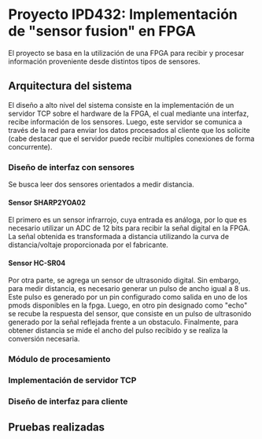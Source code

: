 # Proyecto IPD432: Implementación de "sensor fusion" en FPGA

El proyecto se basa en la utilización de una FPGA para recibir y procesar información proveniente desde distintos tipos de sensores.

## Arquitectura del sistema

El diseño a alto nivel del sistema consiste en la implementación de un servidor TCP sobre el hardware de la FPGA, el cual mediante una interfaz, recibe información de los sensores. Luego, este servidor se comunica a través de la red para enviar los datos procesados al cliente que los solicite (cabe destacar que el servidor puede recibir multiples conexiones de forma concurrente).

### Diseño de interfaz con sensores

Se busca leer dos sensores orientados a medir distancia.

#### Sensor  SHARP2YOA02

El primero es un sensor infrarrojo, cuya entrada es análoga, por lo que es necesario utilizar un ADC de 12 bits para recibir la señal digital en la FPGA. La señal obtenida es transformada a distancia utilizando la curva de distancia/voltaje proporcionada por el fabricante.

#### Sensor HC-SR04

Por otra parte, se agrega un sensor de ultrasonido digital. Sin embargo, para medir distancia, es necesario generar un pulso de ancho igual a 8 us. Este pulso es generado por un pin configurado como salida en uno de los pmods disponibles en la fpga. Luego, en otro pin designado como "echo" se recube la respuesta del sensor, que consiste en un pulso de ultrasonido generado por la señal reflejada frente a un obstaculo. Finalmente, para obtener distancia se mide el ancho del pulso recibido y se realiza la conversión necesaria.  

### Módulo de procesamiento

### Implementación de servidor TCP

### Diseño de interfaz para cliente

## Pruebas realizadas
